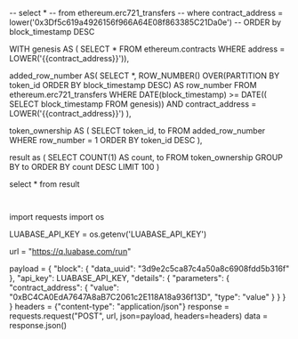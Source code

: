 -- select * 
-- from ethereum.erc721_transfers 
-- where contract_address = lower('0x3Df5c619a4926156f966A64E08f863385C21Da0e')
-- ORDER by block_timestamp DESC

WITH genesis AS (
  SELECT *
  FROM
    ethereum.contracts
  WHERE
    address = LOWER('{{contract_address}}')),

added_row_number AS(
  SELECT *,
    ROW_NUMBER() OVER(PARTITION BY token_id ORDER BY block_timestamp DESC) AS row_number
  FROM
     ethereum.erc721_transfers
  WHERE
    DATE(block_timestamp)  >= DATE((
      SELECT
        block_timestamp
      FROM
        genesis))
    AND contract_address = LOWER('{{contract_address}}') ),

token_ownership AS (
  SELECT
    token_id,
    to
  FROM
    added_row_number
  WHERE
    row_number = 1
  ORDER BY
    token_id DESC ),

result as (
SELECT
  COUNT(1) AS count,
  to
FROM
  token_ownership
GROUP BY
  to
ORDER BY
  count DESC
LIMIT 100 )

select * from result
```


```
import requests
import os

LUABASE_API_KEY = os.getenv('LUABASE_API_KEY')

url = "https://q.luabase.com/run"

payload = {
  "block": {
    "data_uuid": "3d9e2c5ca87c4a50a8c6908fdd5b316f"
  },
  "api_key": LUABASE_API_KEY,
  "details": {
    "parameters": {
      "contract_address": {
            "value": "0xBC4CA0EdA7647A8aB7C2061c2E118A18a936f13D",
            "type": "value"
      }
}
  }
}
headers = {"content-type": "application/json"}
response = requests.request("POST", url, json=payload, headers=headers)
data = response.json() 
```